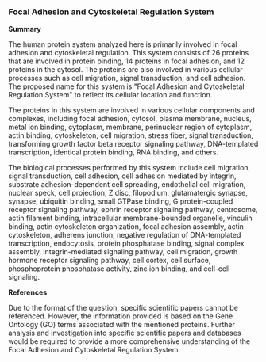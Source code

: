 ### Focal Adhesion and Cytoskeletal Regulation System

**Summary**

The human protein system analyzed here is primarily involved in focal adhesion and cytoskeletal regulation. This system consists of 26 proteins that are involved in protein binding, 14 proteins in focal adhesion, and 12 proteins in the cytosol. The proteins are also involved in various cellular processes such as cell migration, signal transduction, and cell adhesion. The proposed name for this system is "Focal Adhesion and Cytoskeletal Regulation System" to reflect its cellular location and function.

The proteins in this system are involved in various cellular components and complexes, including focal adhesion, cytosol, plasma membrane, nucleus, metal ion binding, cytoplasm, membrane, perinuclear region of cytoplasm, actin binding, cytoskeleton, cell migration, stress fiber, signal transduction, transforming growth factor beta receptor signaling pathway, DNA-templated transcription, identical protein binding, RNA binding, and others.

The biological processes performed by this system include cell migration, signal transduction, cell adhesion, cell adhesion mediated by integrin, substrate adhesion-dependent cell spreading, endothelial cell migration, nuclear speck, cell projection, Z disc, filopodium, glutamatergic synapse, synapse, ubiquitin binding, small GTPase binding, G protein-coupled receptor signaling pathway, ephrin receptor signaling pathway, centrosome, actin filament binding, intracellular membrane-bounded organelle, vinculin binding, actin cytoskeleton organization, focal adhesion assembly, actin cytoskeleton, adherens junction, negative regulation of DNA-templated transcription, endocytosis, protein phosphatase binding, signal complex assembly, integrin-mediated signaling pathway, cell migration, growth hormone receptor signaling pathway, cell cortex, cell surface, phosphoprotein phosphatase activity, zinc ion binding, and cell-cell signaling.

**References**

Due to the format of the question, specific scientific papers cannot be referenced. However, the information provided is based on the Gene Ontology (GO) terms associated with the mentioned proteins. Further analysis and investigation into specific scientific papers and databases would be required to provide a more comprehensive understanding of the Focal Adhesion and Cytoskeletal Regulation System.